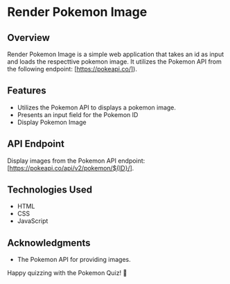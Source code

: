 # Render Pokemon Image

## Overview
Render Pokemon Image is a simple web application that takes an id as input and loads the respecttive pokemon image. It utilizes the Pokemon API from the following endpoint: [https://pokeapi.co/]).

## Features
- Utilizes the Pokemon API to displays a pokemon image.
- Presents an input field for the Pokemon ID
- Display Pokemon Image


## API Endpoint
Display images from the Pokemon API endpoint: [https://pokeapi.co/api/v2/pokemon/${ID}/].

## Technologies Used
- HTML
- CSS
- JavaScript

## Acknowledgments
- The Pokemon API for providing images.

Happy quizzing with the Pokemon Quiz! 🐾
